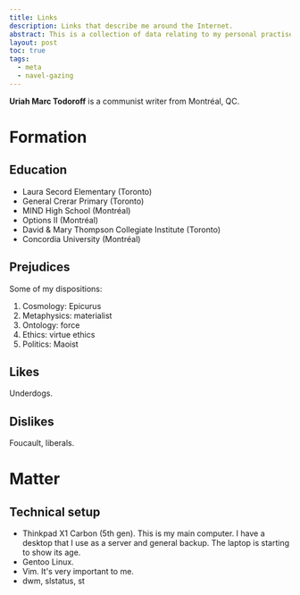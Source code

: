 ```yaml
---
title: Links
description: Links that describe me around the Internet.
abstract: This is a collection of data relating to my personal practises.
layout: post
toc: true
tags:
  - meta
  - navel-gazing
---
```


**Uriah Marc Todoroff** is a communist writer from Montréal, QC.

# Formation

## Education

* Laura Secord Elementary (Toronto)
* General Crerar Primary (Toronto)
* MIND High School (Montréal)
* Options II (Montréal)
* David & Mary Thompson Collegiate Institute (Toronto)
* Concordia University (Montréal)

## Prejudices

Some of my dispositions:

1. Cosmology: Epicurus
2. Metaphysics: materialist
3. Ontology: force
3. Ethics: virtue ethics
4. Politics: Maoist

## Likes

Underdogs.

## Dislikes

Foucault, liberals.

# Matter

## Technical setup

* Thinkpad X1 Carbon (5th gen). This is my main computer. I have a desktop that I use as a server and general backup. The laptop is starting to show its age.
* Gentoo Linux.
* Vim. It's very important to me.
* dwm, slstatus, st
